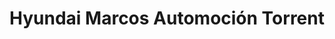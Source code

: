 ---
title: "Hyundai Marcos Automoción Torrent"
url: /torrent/hyundai-marcos-automocion-torrent/
shop: coche
---
